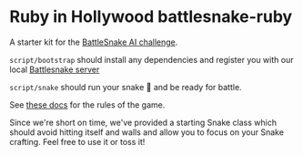 # Ruby in Hollywood battlesnake-ruby

A starter kit for the [BattleSnake AI challenge](https://www.meetup.com/rubyinhollywood/events/nmzckpyxfbcc/).


`script/bootstrap` should install any dependencies and register you with our local [Battlesnake server](http://battlesnake.local)

`script/snake` should run your snake 🐍 and be ready for battle.


See [these docs](https://github.com/sendwithus/battlesnake-server#competitors-guide) for the rules of the game.


Since we're short on time, we've provided a starting Snake class which should avoid hitting itself and walls and allow
you to focus on your Snake crafting. Feel free to use it or toss it!


